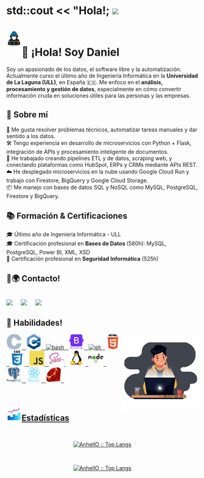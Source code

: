 
# std::cout << "Hola!;   <img src="https://i.imgur.com/csn2hC2.gif" width=25px style="display: inline-block"></img>
<br>
<img align="left" src="https://raw.githubusercontent.com/MarceloDanielChoque/imagenes/f03e42d0419a3fda0d5da37a19ffeac8d427b09e/img/gifSobreMi.gif?token=AXWEDMJY7JXOCXRVIFNJF23G2CT6W" width=40px height=40px>

# 👋 ¡Hola! Soy Daniel

Soy un apasionado de los datos, el software libre y la automatización. Actualmente curso el último año de Ingeniería Informática en la **Universidad de La Laguna (ULL)**, en España 🇪🇸. Me enfoco en el **análisis, procesamiento y gestión de datos**, especialmente en cómo convertir información cruda en soluciones útiles para las personas y las empresas.

## 🚀 Sobre mí

🎯 Me gusta resolver problemas técnicos, automatizar tareas manuales y dar sentido a los datos.  
🛠️ Tengo experiencia en desarrollo de microservicios con Python + Flask, integración de APIs y procesamiento inteligente de documentos.  
🔄 He trabajado creando pipelines ETL y de datos, scraping web, y conectando plataformas como HubSpot, ERPs y CRMs mediante APIs REST.  
☁️ He desplegado microservicios en la nube usando Google Cloud Run y trabajo con Firestore, BigQuery y Google Cloud Storage.  
📦 Me manejo con bases de datos SQL y NoSQL como MySQL, PostgreSQL, Firestore y BigQuery.

## 📚 Formación & Certificaciones

🎓 Último año de Ingeniería Informática - ULL  
🎓 Certificación profesional en **Bases de Datos** (580h): MySQL, PostgreSQL, Power BI, XML, XSD  
🔐 Certificación profesional en **Seguridad Informática** (525h)

## 📱🌍 Contacto! 

<br>	
<a target="_blank" href="https://www.linkedin.com/in/marcelo-daniel-choque-mamani-030387231/"><img src="https://img.shields.io/badge/-LinkedIn-0077B5?style=for-the-badge&logo=Linkedin&logoColor=white"></img></a>
&emsp;
<a target="_blank" href="mailto:choquemarcelodaniel@gmail.com"
><img src="https://img.shields.io/badge/-Gmail-D14836?style=for-the-badge&logo=Gmail&logoColor=white"></img></a>
&emsp;
<a target="_blank" href="https://t.me/DanielMarce007">
<img src="https://img.shields.io/badge/Telegram-2CA5E0?style=for-the-badge&logo=telegram&logoColor=white"></a>

<br>

## 🚀 Habilidades!
<img align="right" width=200px height=200px alt="side_sticker" src="https://raw.githubusercontent.com/MarceloDanielChoque/imagenes/main/img/gifProgramando.gif?token=GHSAT0AAAAAACWTTRA2WVSD3S5ZHJVZIK56ZWQVK7Q"  width=120px>
<p align="left"> 

<a href="https://www.cprogramming.com/" target="_blank" rel="noreferrer">
<img src="https://raw.githubusercontent.com/devicons/devicon/master/icons/c/c-original.svg" alt="c" width="40" height="40"/> </a>
<a href="https://www.w3schools.com/cpp/" target="_blank" rel="noreferrer"> &nbsp;
<img src="https://raw.githubusercontent.com/devicons/devicon/master/icons/cplusplus/cplusplus-original.svg" alt="cplusplus" width="40" height="40"/> </a> 
<a href="https://www.gnu.org/software/bash/" target="_blank" rel="noreferrer"> &nbsp;
<img src="https://www.vectorlogo.zone/logos/gnu_bash/gnu_bash-icon.svg" alt="bash" width="40" height="40"/> </a>
<a href="https://getbootstrap.com" target="_blank" rel="noreferrer"> &nbsp;
<img src="https://raw.githubusercontent.com/devicons/devicon/master/icons/bootstrap/bootstrap-plain-wordmark.svg" alt="bootstrap" width="40" height="40"/> </a> 
<a href="https://git-scm.com/" target="_blank" rel="noreferrer">  &nbsp;
<img src="https://www.vectorlogo.zone/logos/git-scm/git-scm-icon.svg" alt="git" width="40" height="40"/> </a> 
<a href="https://www.w3schools.com/css/" target="_blank" rel="noreferrer"> &nbsp;
<img src="https://raw.githubusercontent.com/devicons/devicon/master/icons/html5/html5-original-wordmark.svg" alt="html5" width="40" height="40"/> </a> <a href="https://developer.mozilla.org/en-US/docs/Web/JavaScript" target="_blank" rel="noreferrer"> &nbsp;
<img src="https://raw.githubusercontent.com/devicons/devicon/master/icons/css3/css3-original-wordmark.svg" alt="css3" width="40" height="40"/> </a> <a href="https://www.w3.org/html/" target="_blank" rel="noreferrer"> &nbsp;
<img src="https://raw.githubusercontent.com/devicons/devicon/master/icons/javascript/javascript-original.svg" alt="javascript" width="40" height="40"/> </a> <a href="https://www.linux.org/" target="_blank" rel="noreferrer"> &nbsp;
<img src="https://raw.githubusercontent.com/devicons/devicon/master/icons/sass/sass-original.svg" alt="sass" width="40" height="40"/> </a> &nbsp;
<img src="https://raw.githubusercontent.com/devicons/devicon/master/icons/linux/linux-original.svg" alt="linux" width="40" height="40"/> </a> <a href="https://nodejs.org" target="_blank" rel="noreferrer"> &nbsp;
<img src="https://raw.githubusercontent.com/devicons/devicon/master/icons/nodejs/nodejs-original-wordmark.svg" alt="nodejs" width="40" height="40"/> </a> <a href="https://www.postgresql.org" target="_blank" rel="noreferrer"> &nbsp;
<img src="https://raw.githubusercontent.com/devicons/devicon/master/icons/postgresql/postgresql-original-wordmark.svg" alt="postgresql" width="40" height="40"/> </a> <a href="https://reactjs.org/" target="_blank" rel="noreferrer"> &nbsp;
<img src="https://raw.githubusercontent.com/devicons/devicon/master/icons/react/react-original-wordmark.svg" alt="react" width="40" height="40"/> </a> <a href="https://www.ruby-lang.org/en/" target="_blank" rel="noreferrer"> &nbsp;
<img src="https://raw.githubusercontent.com/devicons/devicon/master/icons/ruby/ruby-original.svg" alt="ruby" width="40" height="40"/> </a> <a href="https://sass-lang.com" target="_blank" rel="noreferrer"> &nbsp;
 </p>


<br><br>

<img align="left" src = "https://raw.githubusercontent.com/MarceloDanielChoque/imagenes/main/img/estadisticaGIF.gif?token=GHSAT0AAAAAACWTTRA3BU2TT43562ORWXR4ZWQVGZQ" width = 40px height=40px>
<h2 align="left" font-weight="bold">Estadísticas</h2>


<!-- [![Top Langs](https://github-readme-stats.vercel.app/api/top-langs/?username=MarceloDanielChoque)](https://github.com/MarceloDanielChoque/github-readme-stats) -->

<br>
<p align="center"><img src="https://github-readme-streak-stats.herokuapp.com/?user=MarceloDanielChoque&theme=dracula&hide_border=true" alt="AnhellO :: Top Langs" /></p>
<br>
<p align="center"><img src="https://github-readme-stats.vercel.app/api/top-langs/?username=MarceloDanielChoque&theme=dracula&show_icons=true&hide_border=true&layout=compact" alt="AnhellO :: Top Langs" /></p>
